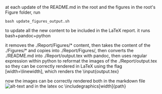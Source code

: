 at each update of the README.md in the root and the figures in the root's Figure folder, run 

```bash update_figures_output.sh```

to update all the new content to be included in the LaTeX report.
it runs bash+pandoc+python

it removes the ./Report/Figures/* content, then takes the content of the ./Figures/* and copies into ./Report/Figures/, then converts the ./README.md into ./Report/output.tex with pandoc, then uses regular expression within python to reformat the images of the ./Report/output.tex so they can be correctly rendered in LaTeX using the flag [width=\linewidth], which renders the \input{output.tex} 

now the images can be correctly rendered both in the markdown file ![alt-text](path) and in the latex oc \includegraphics[width]{path}
